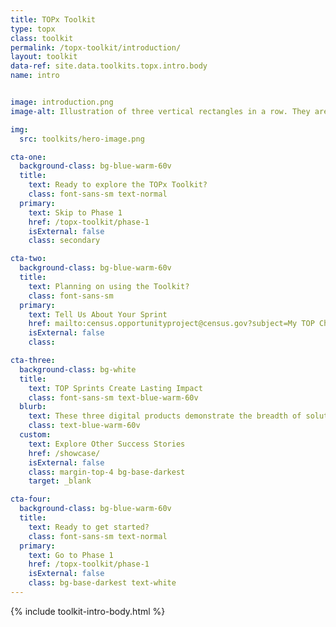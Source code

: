 ```yaml
---
title: TOPx Toolkit
type: topx
class: toolkit
permalink: /topx-toolkit/introduction/
layout: toolkit
data-ref: site.data.toolkits.topx.intro.body
name: intro


image: introduction.png
image-alt: Illustration of three vertical rectangles in a row. They are red, yellow, and blue.

img:
  src: toolkits/hero-image.png

cta-one:
  background-class: bg-blue-warm-60v
  title:
    text: Ready to explore the TOPx Toolkit?
    class: font-sans-sm text-normal
  primary:
    text: Skip to Phase 1
    href: /topx-toolkit/phase-1
    isExternal: false
    class: secondary

cta-two:
  background-class: bg-blue-warm-60v
  title:
    text: Planning on using the Toolkit?
    class: font-sans-sm
  primary:
    text: Tell Us About Your Sprint
    href: mailto:census.opportunityproject@census.gov?subject=My TOP Challenge
    isExternal: false
    class:

cta-three:
  background-class: bg-white
  title:
    text: TOP Sprints Create Lasting Impact
    class: font-sans-sm text-blue-warm-60v
  blurb:
    text: These three digital products demonstrate the breadth of solutions that noteworthy tech teams from civil society and industry develop during TOP sprints to address national challenges. All still in use, these tools empower meaningful investment using data-driven insights, and helped the federal offices leading the sprint to address mission-critical priorities.
    class: text-blue-warm-60v
  custom:
    text: Explore Other Success Stories
    href: /showcase/
    isExternal: false
    class: margin-top-4 bg-base-darkest
    target: _blank

cta-four:
  background-class: bg-blue-warm-60v
  title:
    text: Ready to get started?
    class: font-sans-sm text-normal
  primary:
    text: Go to Phase 1
    href: /topx-toolkit/phase-1
    isExternal: false
    class: bg-base-darkest text-white
---
```



{% include toolkit-intro-body.html %}
